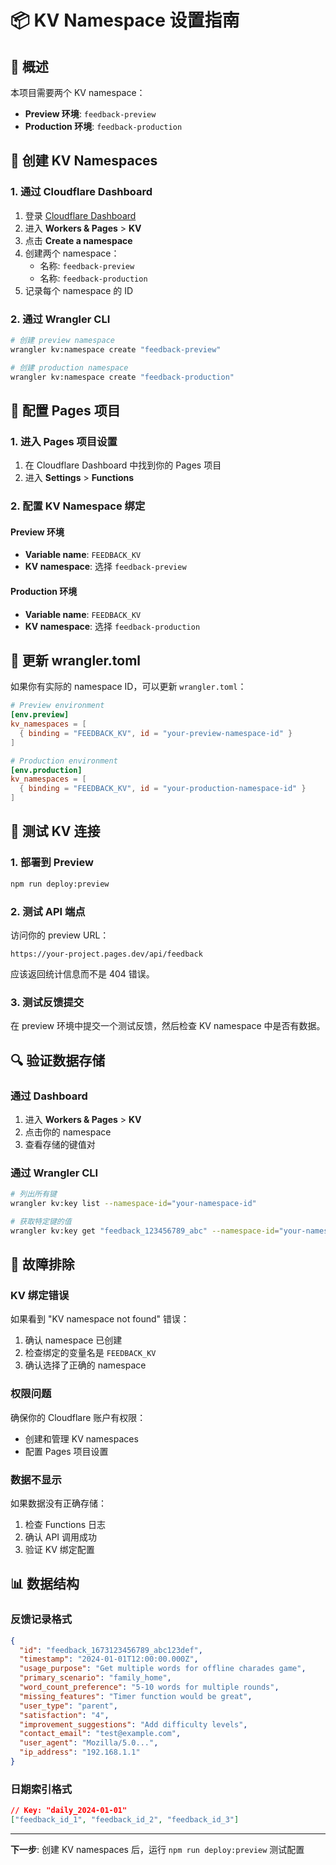 # 📦 KV Namespace 设置指南

## 🎯 概述

本项目需要两个 KV namespace：

- **Preview 环境**: `feedback-preview`
- **Production 环境**: `feedback-production`

## 🚀 创建 KV Namespaces

### 1. 通过 Cloudflare Dashboard

1. 登录 [Cloudflare Dashboard](https://dash.cloudflare.com)
2. 进入 **Workers & Pages** > **KV**
3. 点击 **Create a namespace**
4. 创建两个 namespace：
   - 名称: `feedback-preview`
   - 名称: `feedback-production`
5. 记录每个 namespace 的 ID

### 2. 通过 Wrangler CLI

```bash
# 创建 preview namespace
wrangler kv:namespace create "feedback-preview"

# 创建 production namespace
wrangler kv:namespace create "feedback-production"
```

## 🔧 配置 Pages 项目

### 1. 进入 Pages 项目设置

1. 在 Cloudflare Dashboard 中找到你的 Pages 项目
2. 进入 **Settings** > **Functions**

### 2. 配置 KV Namespace 绑定

#### Preview 环境

- **Variable name**: `FEEDBACK_KV`
- **KV namespace**: 选择 `feedback-preview`

#### Production 环境

- **Variable name**: `FEEDBACK_KV`
- **KV namespace**: 选择 `feedback-production`

## 📝 更新 wrangler.toml

如果你有实际的 namespace ID，可以更新 `wrangler.toml`：

```toml
# Preview environment
[env.preview]
kv_namespaces = [
  { binding = "FEEDBACK_KV", id = "your-preview-namespace-id" }
]

# Production environment
[env.production]
kv_namespaces = [
  { binding = "FEEDBACK_KV", id = "your-production-namespace-id" }
]
```

## 🧪 测试 KV 连接

### 1. 部署到 Preview

```bash
npm run deploy:preview
```

### 2. 测试 API 端点

访问你的 preview URL：

```
https://your-project.pages.dev/api/feedback
```

应该返回统计信息而不是 404 错误。

### 3. 测试反馈提交

在 preview 环境中提交一个测试反馈，然后检查 KV namespace 中是否有数据。

## 🔍 验证数据存储

### 通过 Dashboard

1. 进入 **Workers & Pages** > **KV**
2. 点击你的 namespace
3. 查看存储的键值对

### 通过 Wrangler CLI

```bash
# 列出所有键
wrangler kv:key list --namespace-id="your-namespace-id"

# 获取特定键的值
wrangler kv:key get "feedback_123456789_abc" --namespace-id="your-namespace-id"
```

## 🐛 故障排除

### KV 绑定错误

如果看到 "KV namespace not found" 错误：

1. 确认 namespace 已创建
2. 检查绑定的变量名是 `FEEDBACK_KV`
3. 确认选择了正确的 namespace

### 权限问题

确保你的 Cloudflare 账户有权限：

- 创建和管理 KV namespaces
- 配置 Pages 项目设置

### 数据不显示

如果数据没有正确存储：

1. 检查 Functions 日志
2. 确认 API 调用成功
3. 验证 KV 绑定配置

## 📊 数据结构

### 反馈记录格式

```json
{
  "id": "feedback_1673123456789_abc123def",
  "timestamp": "2024-01-01T12:00:00.000Z",
  "usage_purpose": "Get multiple words for offline charades game",
  "primary_scenario": "family_home",
  "word_count_preference": "5-10 words for multiple rounds",
  "missing_features": "Timer function would be great",
  "user_type": "parent",
  "satisfaction": "4",
  "improvement_suggestions": "Add difficulty levels",
  "contact_email": "test@example.com",
  "user_agent": "Mozilla/5.0...",
  "ip_address": "192.168.1.1"
}
```

### 日期索引格式

```json
// Key: "daily_2024-01-01"
["feedback_id_1", "feedback_id_2", "feedback_id_3"]
```

---

**下一步**: 创建 KV namespaces 后，运行 `npm run deploy:preview` 测试配置
